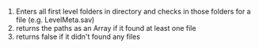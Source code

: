 1. Enters all first level folders in directory and checks in those folders for a file (e.g. LevelMeta.sav)
2. returns the paths as an Array if it found at least one file
3. returns false if it didn't found any files

